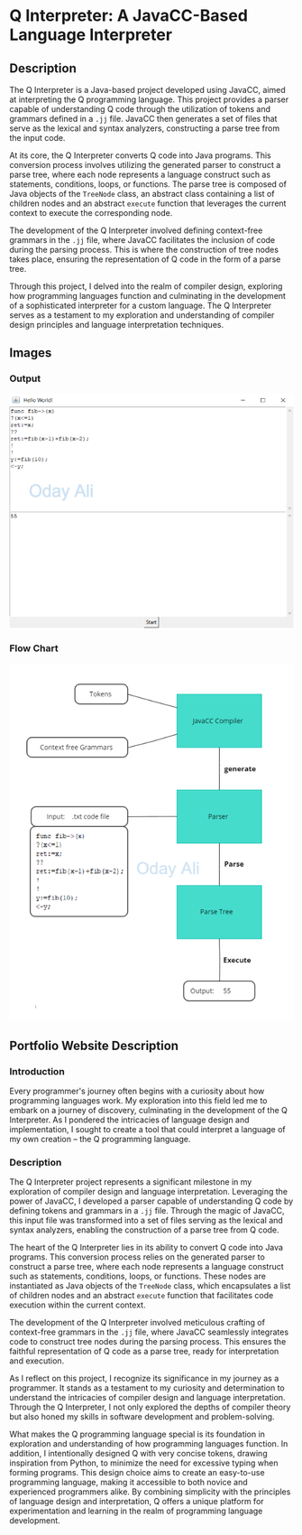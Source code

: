 # Q Interpreter: A JavaCC-Based Language Interpreter

## Description

The Q Interpreter is a Java-based project developed using JavaCC, aimed at interpreting the Q programming language. This project provides a parser capable of understanding Q code through the utilization of tokens and grammars defined in a `.jj` file. JavaCC then generates a set of files that serve as the lexical and syntax analyzers, constructing a parse tree from the input code.

At its core, the Q Interpreter converts Q code into Java programs. This conversion process involves utilizing the generated parser to construct a parse tree, where each node represents a language construct such as statements, conditions, loops, or functions. The parse tree is composed of Java objects of the `TreeNode` class, an abstract class containing a list of children nodes and an abstract `execute` function that leverages the current context to execute the corresponding node.

The development of the Q Interpreter involved defining context-free grammars in the `.jj` file, where JavaCC facilitates the inclusion of code during the parsing process. This is where the construction of tree nodes takes place, ensuring the representation of Q code in the form of a parse tree.

Through this project, I delved into the realm of compiler design, exploring how programming languages function and culminating in the development of a sophisticated interpreter for a custom language. The Q Interpreter serves as a testament to my exploration and understanding of compiler design principles and language interpretation techniques.

## Images

### Output
![Output](/images/output.png)

### Flow Chart
![Flow Chart](/images/chart.png)

## Portfolio Website Description

### Introduction

Every programmer's journey often begins with a curiosity about how programming languages work. My exploration into this field led me to embark on a journey of discovery, culminating in the development of the Q Interpreter. As I pondered the intricacies of language design and implementation, I sought to create a tool that could interpret a language of my own creation – the Q programming language.

### Description

The Q Interpreter project represents a significant milestone in my exploration of compiler design and language interpretation. Leveraging the power of JavaCC, I developed a parser capable of understanding Q code by defining tokens and grammars in a `.jj` file. Through the magic of JavaCC, this input file was transformed into a set of files serving as the lexical and syntax analyzers, enabling the construction of a parse tree from Q code.

The heart of the Q Interpreter lies in its ability to convert Q code into Java programs. This conversion process relies on the generated parser to construct a parse tree, where each node represents a language construct such as statements, conditions, loops, or functions. These nodes are instantiated as Java objects of the `TreeNode` class, which encapsulates a list of children nodes and an abstract `execute` function that facilitates code execution within the current context.

The development of the Q Interpreter involved meticulous crafting of context-free grammars in the `.jj` file, where JavaCC seamlessly integrates code to construct tree nodes during the parsing process. This ensures the faithful representation of Q code as a parse tree, ready for interpretation and execution.

As I reflect on this project, I recognize its significance in my journey as a programmer. It stands as a testament to my curiosity and determination to understand the intricacies of compiler design and language interpretation. Through the Q Interpreter, I not only explored the depths of compiler theory but also honed my skills in software development and problem-solving.

What makes the Q programming language special is its foundation in exploration and understanding of how programming languages function. In addition, I intentionally designed Q with very concise tokens, drawing inspiration from Python, to minimize the need for excessive typing when forming programs. This design choice aims to create an easy-to-use programming language, making it accessible to both novice and experienced programmers alike. By combining simplicity with the principles of language design and interpretation, Q offers a unique platform for experimentation and learning in the realm of programming language development.
